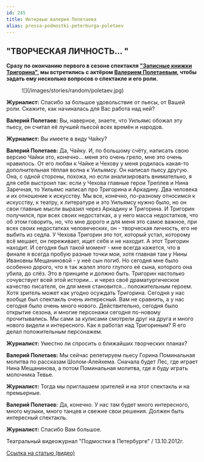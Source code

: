 ```yaml
---
id: 245
title: Интервью валерия Полетаева
alias: pressa-podmostki-peterburga-poletaev
---
```


## "ТВОРЧЕСКАЯ ЛИЧНОСТЬ… "

**Сразу по окончанию первого в сезоне спектакля ["Записные книжки Тригорина"](72-trigorin.html), мы встретились с актёром [Валерием Полетаевым](82-valerii-poletaev.html), чтобы задать ему несколько вопросов о спектакле и его роли.**

<figure>
![](/images/stories/random/poletaev.jpg)
</figure>

**Журналист:** Спасибо за большое удовольствие от пьесы, от Вашей роли. Скажите, как начиналась для Вас работа над ней?

**Валерий Полетаев:** Вы, наверное, знаете, что Уильямс обожал эту пьесу, он считал её лучшей пьесой всех времён и народов.

**Журналист:** Вы имеете в виду Чайку?

**Валерий Полетаев:** Да, Чайку. И, по большому счёту, написать свою версию Чайки это, конечно… меня это очень грело, мне это очень нравилось. От его любви к Чайке и Чехову у меня родилась какая-то дополнительная тёплая волна к Уильямсу. Он написал пьесу другую. Она, с одной стороны, похожа, но если анализировать внимательно, я для себя выстроил так: если у Чехова главные герои Треплев и Нина Заречная, то Уильямс написал про Тригорина и Аркадину. Два человека и их отношение к искусству. Мы все, конечно, по-разному относимся к искусству, к театру, к литературе и это Уильямсу нужно было, но он свои главные мысли выразил через Аркадину и Тригорина. И Тригорин получился, при всех своих недостатках, а у него масса недостатков, что об этом говорить, но, что мне дорого и для меня это самое важное, при всех своих недостатках человеческих, он - творческая личность, его не выбить из седла. У Чехова Тригорин это тот, который устал, которому всё мешает, он переживает, ищет себя и не находит. А этот Тригорин находит. И сегодня был такой момент - мне всегда кажется, что в финале я всегда пробую разные точки мои, хотя главная там у Нины Ивановны Мещаниновой - у неё сын погиб. Но сегодня мне было особенно дорого, что я так жалел этого глупого её сына, которого она убила, до слёз. Это в принципе и должно быть. Тригорин настолько сочувствует всей этой истории… и через своё драматургическое качество писателя, он для меня становится… положительным героем. Хотя зритель может как угодно осуждать Тригорина. Сегодня у нас вообще был спектакль очень интересный. Вам не сравнить, а у нас сегодня было очень много нового. Действительно, сегодня было открытие сезона, и многие персонажи сегодня по-новому прочитывались. Мы сами за кулисами смотрели друг на друга и много нового видели и интересного. Как я работал над Тригориным? Я его делал положительным персонажем.

**Журналист:** Уместно ли спросить о ближайших творческих планах?

**Валерий Полетаев:** Мы сейчас репетируем пьесу Горина Поминальная молитва по рассказам Шолом-Алейхема. Сначала будет Лес, где играет Нина Мещанинова, а потом Поминальная молитва, где я буду играть молочника Тевье.

**Журналист:** Тогда мы приглашаем зрителей и на этот спектакль и на премьерные.

**Валерий Полетаев:** Да, конечно. У нас там будет много интересного, много музыки, много танцев и свежие свои решения. Должен быть интересный спектакль.

**Журналист:** Спасибо Вам большое.

Театральный видеожурнал "Подмостки в Петербурге" / 13.10.2012г.

[Ссылка на статью (видео)](http://theatre.inspb.ru/Interviews_with_the_actors/275.html)

